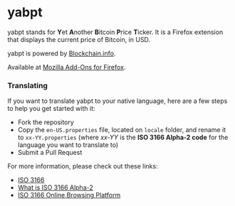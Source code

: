 # yabpt
yabpt stands for **Y**et **A**nother **B**itcoin **P**rice **T**icker. It is a Firefox extension that displays the current price of Bitcoin, in USD.

yabpt is powered by [Blockchain.info](https://blockchain.info).

Available at [Mozilla Add-Ons for Firefox](https://addons.mozilla.org/en-US/firefox/addon/yabpt/).

### Translating
If you want to translate yabpt to your native language, here are a few steps to help you get started with it:

* Fork the repository
* Copy the `en-US.properties` file, located on `locale` folder, and rename it to `xx-YY.properties` (where *xx-YY* is the **ISO 3166 Alpha-2 code** for the language you want to translate to)
* Submit a Pull Request

For more information, please check out these links:

* [ISO 3166](http://www.iso.org/iso/country_codes)
* [What is ISO 3166 Alpha-2](http://www.iso.org/iso/home/standards/country_codes/country_codes_glossary.htm)
* [ISO 3166 Online Browsing Platform](https://www.iso.org/obp/ui/#search/code/)
